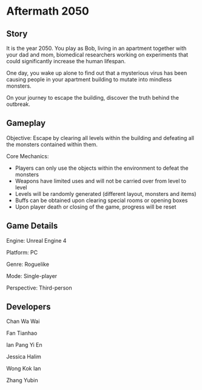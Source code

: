 # Aftermath 2050

## Story
It is the year 2050. You play as Bob, living in an apartment together with your dad and mom, biomedical researchers working on experiments that could significantly increase the human lifespan.

One day, you wake up alone to find out that a mysterious virus has been causing people in your apartment building to mutate into mindless monsters.

On your journey to escape the building, discover the truth behind the outbreak.

## Gameplay
Objective: Escape by clearing all levels within the building and defeating all the monsters contained within them.

Core Mechanics:
- Players can only use the objects within the environment to defeat the monsters
- Weapons have limited uses and will not be carried over from level to level
- Levels will be randomly generated (different layout, monsters and items)
- Buffs can be obtained upon clearing special rooms or opening boxes
- Upon player death or closing of the game, progress will be reset

## Game Details
Engine: Unreal Engine 4

Platform: PC

Genre: Roguelike

Mode: Single-player

Perspective: Third-person

## Developers
Chan Wa Wai

Fan Tianhao

Ian Pang Yi En

Jessica Halim

Wong Kok Ian

Zhang Yubin
